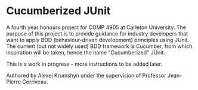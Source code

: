 # Cucumberized JUnit
A fourth year honours project for COMP 4905 at Carleton University. The purpose of this project is to provide guidance for industry developers that want to apply BDD (behaviour-driven development) principles using JUnit. The current (but not widely used) BDD framework is Cucumber, from which inspiration will be taken, hence the name "Cucumberized" JUnit.

This is a work in progress - more instructions to be added later.

Authored by Alexei Krumshyn under the supervision of Professor Jean-Pierre Corriveau.